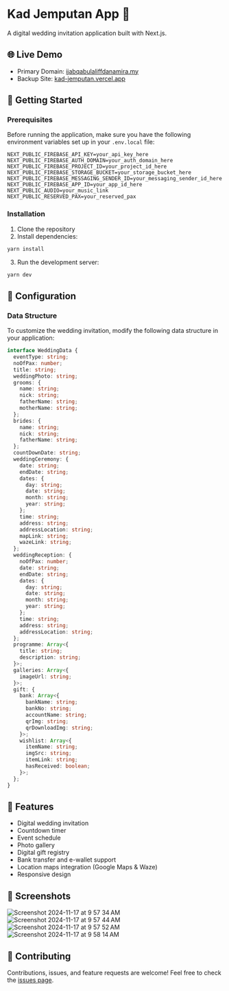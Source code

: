 # Kad Jemputan App 🎉

A digital wedding invitation application built with Next.js.

## 🌐 Live Demo

- Primary Domain: [ijabqabulaliffdanamira.my](https://ijabqabulaliffdanamira.my)
- Backup Site: [kad-jemputan.vercel.app](https://kad-jemputan.vercel.app)

## 🚀 Getting Started

### Prerequisites

Before running the application, make sure you have the following environment variables set up in your `.env.local` file:

```env
NEXT_PUBLIC_FIREBASE_API_KEY=your_api_key_here
NEXT_PUBLIC_FIREBASE_AUTH_DOMAIN=your_auth_domain_here
NEXT_PUBLIC_FIREBASE_PROJECT_ID=your_project_id_here
NEXT_PUBLIC_FIREBASE_STORAGE_BUCKET=your_storage_bucket_here
NEXT_PUBLIC_FIREBASE_MESSAGING_SENDER_ID=your_messaging_sender_id_here
NEXT_PUBLIC_FIREBASE_APP_ID=your_app_id_here
NEXT_PUBLIC_AUDIO=your_music_link
NEXT_PUBLIC_RESERVED_PAX=your_reserved_pax
```

### Installation

1. Clone the repository
2. Install dependencies:
```bash
yarn install
```

3. Run the development server:
```bash
yarn dev
```

## 📝 Configuration

### Data Structure

To customize the wedding invitation, modify the following data structure in your application:

```typescript
interface WeddingData {
  eventType: string;
  noOfPax: number;
  title: string;
  weddingPhoto: string;
  grooms: {
    name: string;
    nick: string;
    fatherName: string;
    motherName: string;
  };
  brides: {
    name: string;
    nick: string;
    fatherName: string;
  };
  countDownDate: string;
  weddingCeremony: {
    date: string;
    endDate: string;
    dates: {
      day: string;
      date: string;
      month: string;
      year: string;
    };
    time: string;
    address: string;
    addressLocation: string;
    mapLink: string;
    wazeLink: string;
  };
  weddingReception: {
    noOfPax: number;
    date: string;
    endDate: string;
    dates: {
      day: string;
      date: string;
      month: string;
      year: string;
    };
    time: string;
    address: string;
    addressLocation: string;
  };
  programme: Array<{
    title: string;
    description: string;
  }>;
  galleries: Array<{
    imageUrl: string;
  }>;
  gift: {
    bank: Array<{
      bankName: string;
      bankNo: string;
      accountName: string;
      qrImg: string;
      qrDownloadImg: string;
    }>;
    wishlist: Array<{
      itemName: string;
      imgSrc: string;
      itemLink: string;
      hasReceived: boolean;
    }>;
  };
}
```

## 🎯 Features

- Digital wedding invitation
- Countdown timer
- Event schedule
- Photo gallery
- Digital gift registry
- Bank transfer and e-wallet support
- Location maps integration (Google Maps & Waze)
- Responsive design

## 📱 Screenshots
![Screenshot 2024-11-17 at 9 57 34 AM](https://github.com/user-attachments/assets/4a329e60-1012-4e0c-bbf8-aec303818f9b)
![Screenshot 2024-11-17 at 9 57 44 AM](https://github.com/user-attachments/assets/5f1716d2-36dd-4187-8c0a-4915eaed5f2f)
![Screenshot 2024-11-17 at 9 57 52 AM](https://github.com/user-attachments/assets/4512898d-041c-4183-b131-39ac741dace4)
![Screenshot 2024-11-17 at 9 58 14 AM](https://github.com/user-attachments/assets/5bb1b623-d805-4c41-8dbf-73420e1cb4f0)


## 🤝 Contributing

Contributions, issues, and feature requests are welcome! Feel free to check the [issues page](link-to-your-issues-page).

